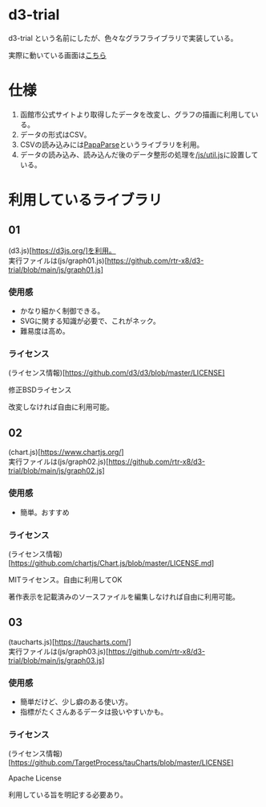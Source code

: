 # d3-trial

d3-trial という名前にしたが、色々なグラフライブラリで実装している。

実際に動いている画面は[こちら](https://rtr-x8.github.io/d3-trial/)

# 仕様

1. 函館市公式サイトより取得したデータを改変し、グラフの描画に利用している。
2. データの形式はCSV。
3. CSVの読み込みには[PapaParse](https://www.papaparse.com/)というライブラリを利用。
4. データの読み込み、読み込んだ後のデータ整形の処理を[/js/util.js](https://github.com/rtr-x8/d3-trial/blob/main/js/util.js)に設置している。

# 利用しているライブラリ

## 01

(d3.js)[https://d3js.org/]を利用。  
実行ファイルは(js/graph01.js)[https://github.com/rtr-x8/d3-trial/blob/main/js/graph01.js]

### 使用感

- かなり細かく制御できる。
- SVGに関する知識が必要で、これがネック。
- 難易度は高め。

### ライセンス

(ライセンス情報)[https://github.com/d3/d3/blob/master/LICENSE]

修正BSDライセンス

改変しなければ自由に利用可能。

## 02

(chart.js)[https://www.chartjs.org/]  
実行ファイルは(js/graph02.js)[https://github.com/rtr-x8/d3-trial/blob/main/js/graph02.js]

### 使用感

- 簡単。おすすめ

### ライセンス

(ライセンス情報)[https://github.com/chartjs/Chart.js/blob/master/LICENSE.md]

MITライセンス。自由に利用してOK

著作表示を記載済みのソースファイルを編集しなければ自由に利用可能。

## 03

(taucharts.js)[https://taucharts.com/]  
実行ファイルは(js/graph03.js)[https://github.com/rtr-x8/d3-trial/blob/main/js/graph03.js]

### 使用感

- 簡単だけど、少し癖のある使い方。
- 指標がたくさんあるデータは扱いやすいかも。

### ライセンス

(ライセンス情報)[https://github.com/TargetProcess/tauCharts/blob/master/LICENSE]

Apache License

利用している旨を明記する必要あり。